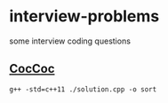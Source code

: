 # interview-problems

some interview coding questions

## [CocCoc](./coccoc/README.md)

`g++ -std=c++11 ./solution.cpp -o sort`